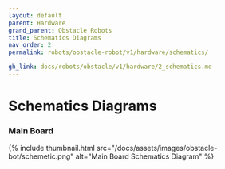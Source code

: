 ```yaml
---
layout: default
parent: Hardware
grand_parent: Obstacle Robots
title: Schematics Diagrams
nav_order: 2
permalink: robots/obstacle-robot/v1/hardware/schematics/

gh_link: docs/robots/obstacle/v1/hardware/2_schematics.md
---
```


# Schematics Diagrams

### Main Board

{% include thumbnail.html src="/docs/assets/images/obstacle-bot/schemetic.png" alt="Main Board Schematics Diagram" %}